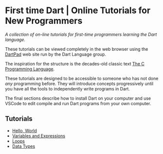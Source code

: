 # First time Dart | Online Tutorials for New Programmers

*A collection of on-line tutorials for first-time programmers learning the Dart language.*

These tutorials can be viewed completely in the web browser using the [DartPad](https://dartpad.dev/)
web site run by the Dart Language group.

The inspiration for the structure is the decades-old classic text [The C Programming Language](https://en.wikipedia.org/wiki/The_C_Programming_Language).

These tutorials are designed to be accessible to someone who has not done *any* programming
before.  They will introduce concepts progressively until you have all the tools to independently
write programs in Dart.

The final sections describe how to install Dart on your computer and use VSCode to edit
compile and run Dart programs from your own computer.

## Tutorials

- [Hello, World](hello-world.md)
- [Variables and Expressions](variables.md)
- [Loops](loops.md)
- [Data Types](data-types.md)



